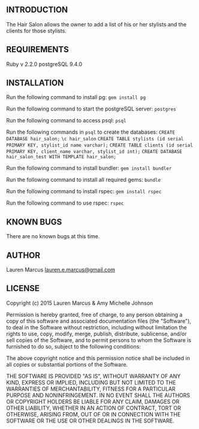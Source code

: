 INTRODUCTION
------------
The Hair Salon allows the owner to add a list of his or her stylists and the clients for those stylists.

REQUIREMENTS
------------
Ruby v 2.2.0
postgreSQL 9.4.0


INSTALLATION
------------
Run the following command to install pg:
  `gem install pg`

Run the following command to start the postgreSQL server:
  `postgres`

Run the following command to access psql:
  `psql`

Run the following commands in `psql` to create the databases:
  `CREATE DATABASE hair_salon;`
  `\c hair_salon`
  `CREATE TABLE stylists (id serial PRIMARY KEY, stylist_id name varchar);`
  `CREATE TABLE clients (id serial PRIMARY KEY, client_name varchar, stylist_id int);`
  `CREATE DATABASE hair_salon_test WITH TEMPLATE hair_salon;`

Run the following command to install bundler:
  `gem install bundler`

Run the following command to install all required gems:
  `bundle`

Run the following command to install rspec:
  `gem install rspec`

Run the following command to use rspec:
  `rspec`


KNOWN BUGS
---------
There are no known bugs at this time.

AUTHOR
-------
Lauren Marcus
lauren.e.marcus@gmail.com

LICENSE
-------

Copyright (c) 2015 Lauren Marcus & Amy Michelle Johnson

Permission is hereby granted, free of charge, to any person obtaining a copy of this software and associated documentation files (the "Software"), to deal in the Software without restriction, including without limitation the rights to use, copy, modify, merge, publish, distribute, sublicense, and/or sell copies of the Software, and to permit persons to whom the Software is furnished to do so, subject to the following conditions:

The above copyright notice and this permission notice shall be included in all copies or substantial portions of the Software.

THE SOFTWARE IS PROVIDED "AS IS", WITHOUT WARRANTY OF ANY KIND, EXPRESS OR IMPLIED, INCLUDING BUT NOT LIMITED TO THE WARRANTIES OF MERCHANTABILITY, FITNESS FOR A PARTICULAR PURPOSE AND NONINFRINGEMENT. IN NO EVENT SHALL THE AUTHORS OR COPYRIGHT HOLDERS BE LIABLE FOR ANY CLAIM, DAMAGES OR OTHER LIABILITY, WHETHER IN AN ACTION OF CONTRACT, TORT OR OTHERWISE, ARISING FROM, OUT OF OR IN CONNECTION WITH THE SOFTWARE OR THE USE OR OTHER DEALINGS IN THE SOFTWARE.
